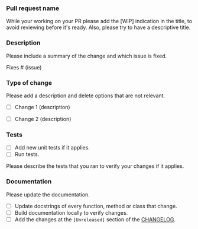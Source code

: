 ### Pull request name 

While your working on your PR please add the [WIP] indication in the title, to avoid reviewing before it's ready. Also, please try to have a descriptive title.

### Description

Please include a summary of the change and which issue is fixed. 

Fixes # (issue)

### Type of change

Please add a description and delete options that are not relevant.

- [ ] Change 1 (description)
- [ ] Change 2 (description)


### Tests
- [ ] Add new unit tests if it applies.
- [ ] Run tests.

Please describe the tests that you ran to verify your changes if it applies. 

### Documentation

Please update the documentation.

- [ ] Update docstrings of every function, method or class that change.
- [ ] Build documentation locally to verify changes.
- [ ] Add the changes at the `[Unreleased]` section of the [CHANGELOG](CHANGELOG.md).
